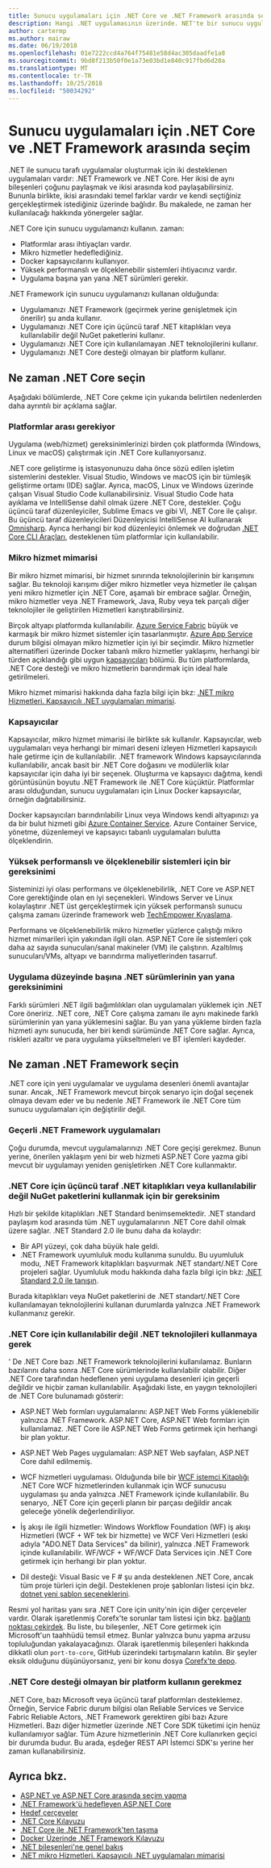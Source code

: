 ```yaml
---
title: Sunucu uygulamaları için .NET Core ve .NET Framework arasında seçin
description: Hangi .NET uygulamasının üzerinde. NET'te bir sunucu uygulaması derlerken, dikkate almanız gereken bir kılavuz.
author: cartermp
ms.author: mairaw
ms.date: 06/19/2018
ms.openlocfilehash: 01e7222ccd4a764f75481e58d4ac305daadfe1a8
ms.sourcegitcommit: 9bd8f213b50f0e1a73e03bd1e840c917fbd6d20a
ms.translationtype: MT
ms.contentlocale: tr-TR
ms.lasthandoff: 10/25/2018
ms.locfileid: "50034292"
---
```

# <a name="choosing-between-net-core-and-net-framework-for-server-apps"></a>Sunucu uygulamaları için .NET Core ve .NET Framework arasında seçim

.NET ile sunucu tarafı uygulamalar oluşturmak için iki desteklenen uygulamaları vardır: .NET Framework ve .NET Core. Her ikisi de aynı bileşenleri çoğunu paylaşmak ve ikisi arasında kod paylaşabilirsiniz. Bununla birlikte, ikisi arasındaki temel farklar vardır ve kendi seçtiğiniz gerçekleştirmek istediğiniz üzerinde bağlıdır.  Bu makalede, ne zaman her kullanılacağı hakkında yönergeler sağlar.

.NET Core için sunucu uygulamanızı kullanın. zaman:

* Platformlar arası ihtiyaçları vardır.
* Mikro hizmetler hedeflediğiniz.
* Docker kapsayıcılarını kullanıyor.
* Yüksek performanslı ve ölçeklenebilir sistemleri ihtiyacınız vardır.
* Uygulama başına yan yana .NET sürümleri gerekir.

.NET Framework için sunucu uygulamanızı kullanan olduğunda:

* Uygulamanızı .NET Framework (geçirmek yerine genişletmek için önerilir) şu anda kullanır.
* Uygulamanızı .NET Core için üçüncü taraf .NET kitaplıkları veya kullanılabilir değil NuGet paketlerini kullanır.
* Uygulamanızı .NET Core için kullanılamayan .NET teknolojilerini kullanır.
* Uygulamanızı .NET Core desteği olmayan bir platform kullanır.

## <a name="when-to-choose-net-core"></a>Ne zaman .NET Core seçin

Aşağıdaki bölümlerde, .NET Core çekme için yukarıda belirtilen nedenlerden daha ayrıntılı bir açıklama sağlar.

### <a name="cross-platform-needs"></a>Platformlar arası gerekiyor

Uygulama (web/hizmet) gereksinimlerinizi birden çok platformda (Windows, Linux ve macOS) çalıştırmak için .NET Core kullanıyorsanız.

.NET core geliştirme iş istasyonunuzu daha önce sözü edilen işletim sistemlerini destekler. Visual Studio, Windows ve macOS için bir tümleşik geliştirme ortamı (IDE) sağlar. Ayrıca, macOS, Linux ve Windows üzerinde çalışan Visual Studio Code kullanabilirsiniz. Visual Studio Code hata ayıklama ve IntelliSense dahil olmak üzere .NET Core, destekler. Çoğu üçüncü taraf düzenleyiciler, Sublime Emacs ve gibi VI, .NET Core ile çalışır. Bu üçüncü taraf düzenleyicileri Düzenleyicisi IntelliSense Al kullanarak [Omnisharp](https://www.omnisharp.net/). Ayrıca herhangi bir kod düzenleyici önlemek ve doğrudan [.NET Core CLI Araçları](../core/tools/index.md), desteklenen tüm platformlar için kullanılabilir.

### <a name="microservices-architecture"></a>Mikro hizmet mimarisi

Bir mikro hizmet mimarisi, bir hizmet sınırında teknolojilerinin bir karışımını sağlar. Bu teknoloji karışımı diğer mikro hizmetler veya hizmetler ile çalışan yeni mikro hizmetler için .NET Core, aşamalı bir embrace sağlar. Örneğin, mikro hizmetler veya .NET Framework, Java, Ruby veya tek parçalı diğer teknolojiler ile geliştirilen Hizmetleri karıştırabilirsiniz.

Birçok altyapı platformda kullanılabilir. [Azure Service Fabric](https://azure.microsoft.com/services/service-fabric/) büyük ve karmaşık bir mikro hizmet sistemler için tasarlanmıştır. [Azure App Service](https://azure.microsoft.com/services/app-service/) durum bilgisi olmayan mikro hizmetler için iyi bir seçimdir. Mikro hizmetler alternatifleri üzerinde Docker tabanlı mikro hizmetler yaklaşımı, herhangi bir türden açıklandığı gibi uygun [kapsayıcıları](#containers) bölümü. Bu tüm platformlarda, .NET Core desteği ve mikro hizmetlerin barındırmak için ideal hale getirilmeleri.

Mikro hizmet mimarisi hakkında daha fazla bilgi için bkz: [.NET mikro Hizmetleri. Kapsayıcılı .NET uygulamaları mimarisi](microservices-architecture/index.md).

### <a name="containers"></a>Kapsayıcılar

Kapsayıcılar, mikro hizmet mimarisi ile birlikte sık kullanılır. Kapsayıcılar, web uygulamaları veya herhangi bir mimari deseni izleyen Hizmetleri kapsayıcılı hale getirme için de kullanılabilir. .NET framework Windows kapsayıcılarında kullanılabilir, ancak basit bir .NET Core doğasını ve modülerlik kılar kapsayıcılar için daha iyi bir seçenek. Oluşturma ve kapsayıcı dağıtma, kendi görüntüsünün boyutu .NET Framework ile .NET Core küçüktür. Platformlar arası olduğundan, sunucu uygulamaları için Linux Docker kapsayıcılar, örneğin dağıtabilirsiniz.

Docker kapsayıcıları barındırılabilir Linux veya Windows kendi altyapınızı ya da bir bulut hizmeti gibi [Azure Container Service](https://azure.microsoft.com/services/container-service/). Azure Container Service, yönetme, düzenlemeyi ve kapsayıcı tabanlı uygulamaları bulutta ölçeklendirin.

### <a name="a-need-for-high-performance-and-scalable-systems"></a>Yüksek performanslı ve ölçeklenebilir sistemleri için bir gereksinimi

Sisteminizi iyi olası performans ve ölçeklenebilirlik, .NET Core ve ASP.NET Core gerektiğinde olan en iyi seçenekleri. Windows Server ve Linux kolaylaştırır .NET üst gerçekleştirmek için yüksek performanslı sunucu çalışma zamanı üzerinde framework web [TechEmpower Kıyaslama](https://www.techempower.com/benchmarks/#hw=ph&test=plaintext).

Performans ve ölçeklenebilirlik mikro hizmetler yüzlerce çalıştığı mikro hizmet mimarileri için yakından ilgili olan. ASP.NET Core ile sistemleri çok daha az sayıda sunucuları/sanal makineler (VM) ile çalıştırın. Azaltılmış sunucuları/VMs, altyapı ve barındırma maliyetlerinden tasarruf.

### <a name="a-need-for-side-by-side-of-net-versions-per-application-level"></a>Uygulama düzeyinde başına .NET sürümlerinin yan yana gereksinimini

Farklı sürümleri .NET ilgili bağımlılıkları olan uygulamaları yüklemek için .NET Core öneririz. .NET core, .NET Core çalışma zamanı ile aynı makinede farklı sürümlerinin yan yana yüklemesini sağlar. Bu yan yana yükleme birden fazla hizmeti aynı sunucuda, her biri kendi sürümünde .NET Core sağlar. Ayrıca, riskleri azaltır ve para uygulama yükseltmeleri ve BT işlemleri kaydeder.

## <a name="when-to-choose-net-framework"></a>Ne zaman .NET Framework seçin

.NET core için yeni uygulamalar ve uygulama desenleri önemli avantajlar sunar. Ancak, .NET Framework mevcut birçok senaryo için doğal seçenek olmaya devam eder ve bu nedenle .NET Framework ile .NET Core tüm sunucu uygulamaları için değiştirilir değil.

### <a name="current-net-framework-applications"></a>Geçerli .NET Framework uygulamaları

Çoğu durumda, mevcut uygulamalarınızı .NET Core geçişi gerekmez. Bunun yerine, önerilen yaklaşım yeni bir web hizmeti ASP.NET Core yazma gibi mevcut bir uygulamayı yeniden genişletirken .NET Core kullanmaktır.

### <a name="a-need-to-use-third-party-net-libraries-or-nuget-packages-not-available-for-net-core"></a>.NET Core için üçüncü taraf .NET kitaplıkları veya kullanılabilir değil NuGet paketlerini kullanmak için bir gereksinim

Hızlı bir şekilde kitaplıkları .NET Standard benimsemektedir. .NET standard paylaşım kod arasında tüm .NET uygulamalarının .NET Core dahil olmak üzere sağlar. .NET Standard 2.0 ile bunu daha da kolaydır:

- Bir API yüzeyi, çok daha büyük hale geldi. 
- .NET Framework uyumluluk modu kullanıma sunuldu. Bu uyumluluk modu, .NET Framework kitaplıkları başvurmak .NET standart/.NET Core projeleri sağlar. Uyumluluk modu hakkında daha fazla bilgi için bkz: [.NET Standard 2.0 ile tanışın](https://blogs.msdn.microsoft.com/dotnet/2017/08/14/announcing-net-standard-2-0/).

Burada kitaplıkları veya NuGet paketlerini de .NET standart/.NET Core kullanılamayan teknolojilerini kullanan durumlarda yalnızca .NET Framework kullanmanız gerekir.

### <a name="a-need-to-use-net-technologies-not-available-for-net-core"></a>.NET Core için kullanılabilir değil .NET teknolojileri kullanmaya gerek

' De .NET Core bazı .NET Framework teknolojilerini kullanılamaz. Bunların bazılarını daha sonra .NET Core sürümlerinde kullanılabilir olabilir. Diğer .NET Core tarafından hedeflenen yeni uygulama desenleri için geçerli değildir ve hiçbir zaman kullanılabilir. Aşağıdaki liste, en yaygın teknolojileri de .NET Core bulunamadı gösterir:

* ASP.NET Web formları uygulamalarını: ASP.NET Web Forms yüklenebilir yalnızca .NET Framework. ASP.NET Core, ASP.NET Web formları için kullanılamaz. .NET Core ile ASP.NET Web Forms getirmek için herhangi bir plan yoktur.

* ASP.NET Web Pages uygulamaları: ASP.NET Web sayfaları, ASP.NET Core dahil edilmemiş. 

* WCF hizmetleri uygulaması. Olduğunda bile bir [WCF istemci Kitaplığı](https://github.com/dotnet/wcf) .NET Core WCF hizmetlerinden kullanmak için WCF sunucusu uygulaması şu anda yalnızca .NET Framework içinde kullanılabilir. Bu senaryo, .NET Core için geçerli planın bir parçası değildir ancak geleceğe yönelik değerlendiriliyor.

* İş akışı ile ilgili hizmetler: Windows Workflow Foundation (WF) iş akışı Hizmetleri (WCF + WF tek bir hizmette) ve WCF Veri Hizmetleri (eski adıyla "ADO.NET Data Services" da bilinir), yalnızca .NET Framework içinde kullanılabilir.  WF/WCF + WF/WCF Data Services için .NET Core getirmek için herhangi bir plan yoktur.

* Dil desteği: Visual Basic ve F # şu anda desteklenen .NET Core, ancak tüm proje türleri için değil. Desteklenen proje şablonları listesi için bkz. [dotnet yeni şablon seçeneklerini](../core/tools/dotnet-new.md#arguments).

Resmi yol haritası yanı sıra .NET Core için unity'nin için diğer çerçeveler vardır. Olarak işaretlenmiş Corefx'te sorunlar tam listesi için bkz. [bağlantı noktası çekirdek](https://github.com/dotnet/corefx/issues?q=is%3Aopen+is%3Aissue+label%3Aport-to-core). Bu liste, bu bileşenler, .NET Core getirmek için Microsoft'un taahhüdü temsil etmez. Bunlar yalnızca bunu yapma arzusu topluluğundan yakalayacağınızı. Olarak işaretlenmiş bileşenleri hakkında dikkatli olun `port-to-core`, GitHub üzerindeki tartışmaların katılın. Bir şeyler eksik olduğunu düşünüyorsanız, yeni bir konu dosya [Corefx'te depo](https://github.com/dotnet/corefx/issues/new).

### <a name="a-need-to-use-a-platform-that-doesnt-support-net-core"></a>.NET Core desteği olmayan bir platform kullanın gerekmez

.NET Core, bazı Microsoft veya üçüncü taraf platformları desteklemez. Örneğin, Service Fabric durum bilgisi olan Reliable Services ve Service Fabric Reliable Actors, .NET Framework gerektiren gibi bazı Azure Hizmetleri. Bazı diğer hizmetler üzerinde .NET Core SDK tüketimi için henüz kullanılamıyor sağlar. Tüm Azure hizmetlerinin .NET Core kullanırken geçici bir durumda budur. Bu arada, eşdeğer REST API İstemci SDK'sı yerine her zaman kullanabilirsiniz.

## <a name="see-also"></a>Ayrıca bkz.

* [ASP.NET ve ASP.NET Core arasında seçim yapma](/aspnet/core/choose-aspnet-framework)
* [.NET Framework'ü hedefleyen ASP.NET Core](/aspnet/core#aspnet-core-targeting-net-framework)
* [Hedef çerçeveler](frameworks.md)
* [.NET Core Kılavuzu](../core/index.md)  
* [.NET Core ile .NET Framework'ten taşıma](../core/porting/index.md)  
* [Docker Üzerinde .NET Framework Kılavuzu](../framework/docker/index.md)  
* [.NET bileşenleri'ne genel bakış](components.md)  
* [.NET mikro Hizmetleri. Kapsayıcılı .NET uygulamaları mimarisi](microservices-architecture/index.md)
